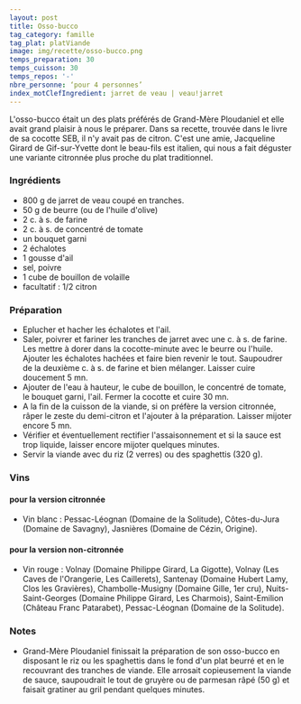 ```yaml
---
layout: post
title: Osso-bucco
tag_category: famille
tag_plat: platViande
image: img/recette/osso-bucco.png
temps_preparation: 30
temps_cuisson: 30
temps_repos: '-'
nbre_personne: ‘pour 4 personnes’
index_motClefIngredient: jarret de veau | veau!jarret
---
```

L'osso-bucco était un des plats préférés de Grand-Mère Ploudaniel et elle avait grand plaisir à nous le préparer. Dans sa recette, trouvée dans le livre de sa cocotte SEB, il n'y avait pas de citron. C'est une amie, Jacqueline Girard de Gif-sur-Yvette dont le beau-fils est italien, qui nous a fait déguster une variante citronnée plus proche du plat traditionnel.

### Ingrédients
* 800 g de jarret de veau coupé en tranches.
* 50 g de beurre (ou de l'huile d'olive)
* 2 c. à s. de farine
* 2 c. à s. de concentré de tomate
* un bouquet garni
* 2 échalotes
* 1 gousse d'ail
* sel, poivre
* 1 cube de bouillon de volaille
* facultatif : 1/2 citron

### Préparation
* Eplucher et hacher les échalotes et l'ail.
* Saler, poivrer et fariner les tranches de jarret avec une c. à s. de farine. Les mettre à dorer dans la cocotte-minute avec le beurre ou l'huile. Ajouter les échalotes hachées et faire bien revenir le tout. Saupoudrer de la deuxième c. à s. de farine et bien mélanger. Laisser cuire doucement 5 mn.
* Ajouter de l'eau à hauteur, le cube de bouillon, le concentré de tomate, le bouquet garni, l'ail. Fermer la cocotte et cuire 30 mn.
* A la fin de la cuisson de la viande, si on préfère la version citronnée, râper le zeste du demi-citron et l'ajouter à la préparation. Laisser mijoter encore 5 mn.
* Vérifier et éventuellement rectifier l'assaisonnement et si la sauce est trop liquide, laisser encore mijoter quelques minutes.
* Servir la viande avec du riz (2 verres) ou des spaghettis (320 g).

### Vins
#### pour la version citronnée
* Vin blanc : Pessac-Léognan (Domaine de la Solitude), Côtes-du-Jura (Domaine de Savagny), Jasnières (Domaine de Cézin, Origine).

#### pour la version non-citronnée
* Vin rouge : Volnay (Domaine Philippe Girard, La Gigotte), Volnay (Les Caves de l'Orangerie, Les Caillerets), Santenay	(Domaine Hubert Lamy, Clos les Gravières), Chambolle-Musigny (Domaine Gille, 1er cru), Nuits-Saint-Georges (Domaine Philippe Girard, Les Charmois), Saint-Emilion	(Château Franc Patarabet), Pessac-Léognan	(Domaine de la Solitude).

### Notes
* Grand-Mère Ploudaniel finissait la préparation de son osso-bucco en disposant le riz ou les spaghettis dans le fond d'un plat beurré et en le recouvrant des tranches de viande. Elle arrosait copieusement la viande de sauce, saupoudrait le tout de gruyère ou de parmesan râpé (50 g) et faisait gratiner au gril pendant quelques minutes.
